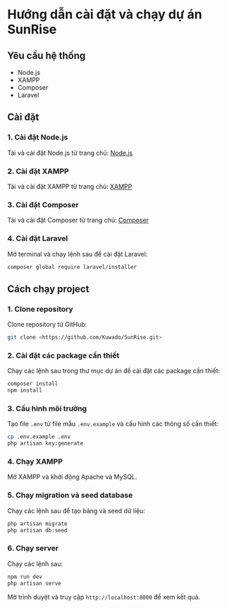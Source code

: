 # Hướng dẫn cài đặt và chạy dự án SunRise

## Yêu cầu hệ thống
- Node.js
- XAMPP
- Composer
- Laravel

## Cài đặt

### 1. Cài đặt Node.js
Tải và cài đặt Node.js từ trang chủ: [Node.js](https://nodejs.org/)

### 2. Cài đặt XAMPP
Tải và cài đặt XAMPP từ trang chủ: [XAMPP](https://www.apachefriends.org/index.html)

### 3. Cài đặt Composer
Tải và cài đặt Composer từ trang chủ: [Composer](https://getcomposer.org/)

### 4. Cài đặt Laravel
Mở terminal và chạy lệnh sau để cài đặt Laravel:
```sh
composer global require laravel/installer
```

## Cách chạy project

### 1. Clone repository
Clone repository từ GitHub:
```sh
git clone <https://github.com/Kuwado/SunRise.git>
```

### 2. Cài đặt các package cần thiết
Chạy các lệnh sau trong thư mục dự án để cài đặt các package cần thiết:
```sh
composer install
npm install
```

### 3. Cấu hình môi trường
Tạo file `.env` từ file mẫu `.env.example` và cấu hình các thông số cần thiết:
```sh
cp .env.example .env
php artisan key:generate
```

### 4. Chạy XAMPP
Mở XAMPP và khởi động Apache và MySQL.

### 5. Chạy migration và seed database
Chạy các lệnh sau để tạo bảng và seed dữ liệu:
```sh
php artisan migrate
php artisan db:seed
```

### 6. Chạy server
Chạy các lệnh sau:
```sh
npm run dev
php artisan serve
```

Mở trình duyệt và truy cập `http://localhost:8000` để xem kết quả.